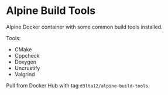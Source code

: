 # Alpine Build Tools

Alpine Docker container with some common build tools installed.

Tools:
- CMake
- Cppcheck
- Doxygen
- Uncrustify
- Valgrind

Pull from Docker Hub with tag `d3lta12/alpine-build-tools`.